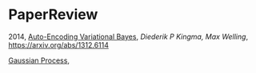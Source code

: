 # PaperReview

2014, [Auto-Encoding Variational Bayes](2014_VAE.ipynb), 
*Diederik P Kingma, Max Welling*, 
https://arxiv.org/abs/1312.6114


[Gaussian Process](GaussianProcess.ipynb), 
